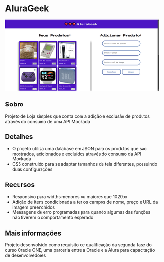 <h1>AluraGeek</h1>

<img src="./img/projeto.png" alt="projeto_alurageek">

<h2>Sobre</h2>
<p>Projeto de Loja simples que conta com a adição e exclusão de produtos através do consumo de uma API Mockada</p>

<h2>Detalhes</h2>
<ul>
<li>O projeto utiliza uma database em JSON para os produtos que são mostrados, adicionados e excluídos através do consumo da API Mockada</li>
<li>CSS construido para se adaptar tamanhos de tela diferentes, possuindo duas configurações</li>
</ul>

<h2>Recursos</h2>
<ul>
  <li>Responsivo para widths menores ou maiores que 1020px</li>
  <li>Adição de itens condicionada a ter os campos de nome, preço e URL da imagem preenchidos</li>
  <li>Mensagens de erro programadas para quando algumas das funções não tiverem o comportamento esperado</li>
</ul>

<h2>Mais informações</h2>
<p>Projeto desenvolvido como requisito de qualificação da segunda fase do curso Oracle ONE, uma parceria entre a Oracle e a Alura para capacitação de desenvolvedores</p>
